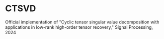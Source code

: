 # CTSVD
Official implementation of "Cyclic tensor singular value decomposition with applications in low-rank high-order tensor recovery," Signal Processing, 2024
